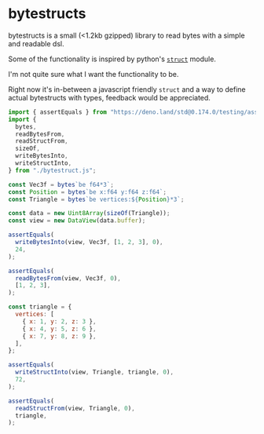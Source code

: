 # bytestructs

bytestructs is a small (<1.2kb gzipped) library to read bytes with a simple and readable dsl.

Some of the functionality is inspired by python's [`struct`](https://docs.python.org/3/library/struct.html) module.

I'm not quite sure what I want the functionality to be.

Right now it's in-between a javascript friendly `struct` and a way to define actual bytestructs with types, feedback would be appreciated.

```js
import { assertEquals } from "https://deno.land/std@0.174.0/testing/asserts.ts";
import {
  bytes,
  readBytesFrom,
  readStructFrom,
  sizeOf,
  writeBytesInto,
  writeStructInto,
} from "./bytestruct.js";

const Vec3f = bytes`be f64*3`;
const Position = bytes`be x:f64 y:f64 z:f64`;
const Triangle = bytes`be vertices:${Position}*3`;

const data = new Uint8Array(sizeOf(Triangle));
const view = new DataView(data.buffer);

assertEquals(
  writeBytesInto(view, Vec3f, [1, 2, 3], 0),
  24,
);

assertEquals(
  readBytesFrom(view, Vec3f, 0),
  [1, 2, 3],
);

const triangle = {
  vertices: [
    { x: 1, y: 2, z: 3 },
    { x: 4, y: 5, z: 6 },
    { x: 7, y: 8, z: 9 },
  ],
};

assertEquals(
  writeStructInto(view, Triangle, triangle, 0),
  72,
);

assertEquals(
  readStructFrom(view, Triangle, 0),
  triangle,
);
```